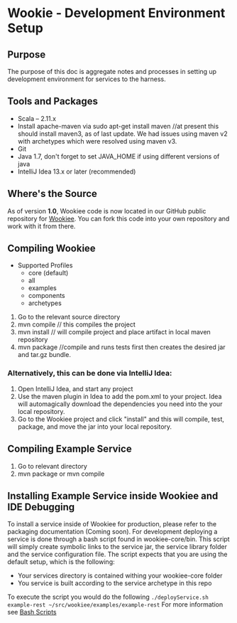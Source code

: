 # Wookie - Development Environment Setup

## Purpose

The purpose of this doc is aggregate notes and processes in setting up development environment for services to
the harness.

## Tools and Packages

* Scala – 2.11.x
* Install apache-maven via sudo apt-get install maven //at present this should install maven3, as of last update.
	We had issues using maven v2 with archetypes which were resolved using maven v3.
* Git
* Java 1.7, don't forget to set JAVA_HOME if using different versions of java
* IntelliJ Idea 13.x or later (recommended)

## Where's the Source

As of version **1.0**, Wookiee code is now located in our GitHub public repository for [Wookiee](https://github.com/Webtrends/wookiee).
You can fork this code into your own repository and work with it from there.

## Compiling Wookiee

- Supported Profiles 
	* core (default)
	* all
	* examples
	* components
	* archetypes

1.  Go to the relevant source directory
2.  mvn compile // this compiles the project
3.  mvn install // will compile project and place artifact in local maven repository
3.  mvn package //compile and runs tests first then creates the desired jar and tar.gz bundle.

### Alternatively, this can be done via IntelliJ Idea:

1. Open IntelliJ Idea, and start any project
2. Use the maven plugin in Idea to add the pom.xml to your project.  Idea will automagically download the dependencies
you need into the your local repository.
3. Go to the Wookiee project and click "install" and this will compile, test, package, and move the jar into your
local repository.

## Compiling Example Service

1.  Go to relevant directory
2.  mvn package or mvn compile

## Installing Example Service inside Wookiee and IDE Debugging

To install a service inside of Wookiee for production, please refer to the packaging documentation (Coming soon). For development deploying a service is done through a bash script found in wookiee-core/bin. This script will simply create symbolic links to the service jar, the service library folder and the service configuration file. The script expects that you are using the default setup, which is the following:

* Your services directory is contained withing your wookiee-core folder
* You service is built according to the service archetype in this repo

To execute the script you would do the following ```./deployService.sh example-rest ~/src/wookiee/examples/example-rest```
For more information see [Bash Scripts](../wookiee-core/bin/readme.md)

